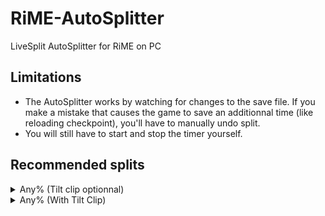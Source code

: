 # RiME-AutoSplitter

LiveSplit AutoSplitter for RiME on PC  

## Limitations

- The AutoSplitter works by watching for changes to the save file. If you make a mistake that causes the game to save an additionnal time (like reloading checkpoint), you'll have to manually undo split.
- You will still have to start and stop the timer yourself.

## Recommended splits

<details>
<summary>Any% (Tilt clip optionnal)</summary>

```txt
-Atop the hill
-First key
-Back down
-Revive the tree
-Back down
-Second key
-Open staircase
-Past the key bridge
-Open the sundial bridge
-Past the sundial bridge
-Into the Tower of Grief
-Windy donut room
-Labyrinth of Darkness
-Denial doorway
{Denial}Boat Memory 1
-Exit Tower of Grief
-Escape the Bird
-Anger doorway
{Anger}Boat Memory 2
-Infinite Hallway
-TC1 / Underwater cave
-To Bargaining's hub
-Sentinel 1
-Shades gauntlet
-    Waterfall garden
-    Revive the tree
-    Sentinel 2's head
-    Escort pt. 1 (light)
-    Escort pt. 2 (elevator)
-    Take the elevator
-    Escort pt. 3 (garden)
-TC2 / Escort pt. 4 (shades)
-Create giant orb
-Race the Sentinels
-Bargaining doorway
{Bargaining}Boat Memory 3
-Landing
-Sentinel gates pt. 1
-Sentinel gates pt. 2
-Reach Enu statue
-Sad statue 1
-Sad statue 2
-Sad statue 3
-Sad statue 4
-Enu statue activating
-Lighthouse
-Depression doorway
{Depression}Boat Memory 4
Acceptance (Manual Split)
```

</details>

<details>
<summary>Any% (With Tilt Clip)</summary>

```txt
-Atop the hill
-First key
-Back down
-Revive the tree
-Back down
-Second key
-Open staircase
-Past the key bridge
-Open the sundial bridge
-Past the sundial bridge
-Into the Tower of Grief
-Windy donut room
-Labyrinth of Darkness
-Denial doorway
{Denial}Boat Memory 1
-Exit Tower of Grief
-Escape the Bird
-Anger doorway
{Anger}Boat Memory 2
-Infinite Hallway
-Tilt Clip 1
-To Bargaining's hub
-Sentinel 1
-Shades gauntlet
-Tilt Clip 2
-Reload Checkpoint
-Create giant orb
-Race the Sentinels
-Bargaining doorway
{Bargaining}Boat Memory 3
-Landing
-Sentinel gates pt. 1
-Sentinel gates pt. 2
-Reach Enu statue
-Sad statue 1
-Sad statue 2
-Sad statue 3
-Sad statue 4
-Enu statue activating
-Lighthouse
-Depression doorway
{Depression}Boat Memory 4
Acceptance (Manual Split)
```

</details>
